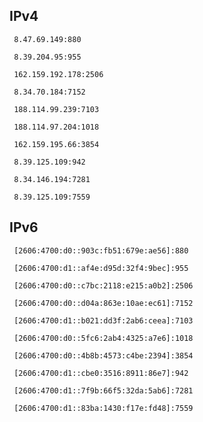 ## IPv4
```
 8.47.69.149:880
```
```
 8.39.204.95:955
```
```
 162.159.192.178:2506
```
```
 8.34.70.184:7152
```
```
 188.114.99.239:7103
```
```
 188.114.97.204:1018
```
```
 162.159.195.66:3854
```
```
 8.39.125.109:942
```
```
 8.34.146.194:7281
```
```
 8.39.125.109:7559
```

## IPv6
```
 [2606:4700:d0::903c:fb51:679e:ae56]:880
```
```
 [2606:4700:d1::af4e:d95d:32f4:9bec]:955
```
```
 [2606:4700:d0::c7bc:2118:e215:a0b2]:2506
```
```
 [2606:4700:d0::d04a:863e:10ae:ec61]:7152
```
```
 [2606:4700:d1::b021:dd3f:2ab6:ceea]:7103
```
```
 [2606:4700:d0::5fc6:2ab4:4325:a7e6]:1018
```
```
 [2606:4700:d0::4b8b:4573:c4be:2394]:3854
```
```
 [2606:4700:d1::cbe0:3516:8911:86e7]:942
```
```
 [2606:4700:d1::7f9b:66f5:32da:5ab6]:7281
```
```
 [2606:4700:d1::83ba:1430:f17e:fd48]:7559
```
